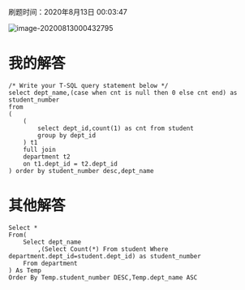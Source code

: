 刷题时间：2020年8月13日 00:03:47

![image-20200813000432795](https://raw.githubusercontent.com/huoyongkang/PictureBed/master/20200813000440.png)

# 我的解答

```mssql
/* Write your T-SQL query statement below */
select dept_name,(case when cnt is null then 0 else cnt end) as student_number
from
(
    (
        select dept_id,count(1) as cnt from student
        group by dept_id
    ) t1
    full join
    department t2 
    on t1.dept_id = t2.dept_id 
) order by student_number desc,dept_name
```

# 其他解答

```mssql
Select *
From(
    Select dept_name
        ,(Select Count(*) From student Where department.dept_id=student.dept_id) as student_number
    From department
) As Temp
Order By Temp.student_number DESC,Temp.dept_name ASC
```